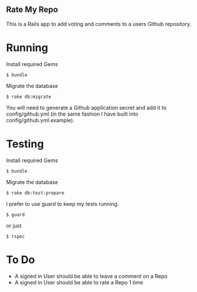 Rate My Repo
------------

This is a Rails app to add voting and comments to a users Github repository.

Running
=======

Install required Gems

    $ bundle

Migrate the database

    $ rake db:migrate

You will need to generate a Github application secret and add it to config/github.yml (in the same fashion I have built into config/github.yml.example).

Testing
=======

Install required Gems

    $ bundle

Migrate the database

    $ rake db:test:prepare

I prefer to use guard to keep my tests running.

    $ guard

or just

    $ rspec

To Do
=====

* A signed in User should be able to leave a comment on a Repo
* A signed in User should be able to rate a Repo 1 time

